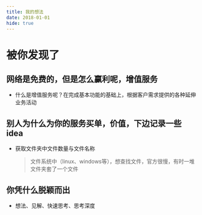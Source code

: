 ```yaml
---
title: 我的想法
date: 2018-01-01
hide: true
---
```


# 被你发现了

## 网络是免费的，但是怎么赢利呢，增值服务
- 什么是增值服务呢？在完成基本功能的基础上，根据客户需求提供的各种延伸业务活动

## 别人为什么为你的服务买单，价值，下边记录一些idea
- 获取文件夹中文件数量与文件名称
  > 文件系统中（linux、windows等），想查找文件，官方很慢，有时一堆文件夹套了一个文件

## 你凭什么脱颖而出
- 想法、见解、快速思考、思考深度
